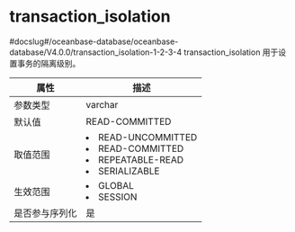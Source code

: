 transaction_isolation 
==========================================
#docslug#/oceanbase-database/oceanbase-database/V4.0.0/transaction_isolation-1-2-3-4
transaction_isolation 用于设置事务的隔离级别。


| **属性**  |                                                                                                               **描述**                                                                                                               |
|---------|------------------------------------------------------------------------------------------------------------------------------------------------------------------------------------------------------------------------------------|
| 参数类型    | varchar                                                                                                                                                                                                                            |
| 默认值     | READ-COMMITTED                                                                                                                                                                                                                     |
| 取值范围    | <li> READ-UNCOMMITTED   <li> READ-COMMITTED   <li> REPEATABLE-READ   <li> SERIALIZABLE    |
| 生效范围    | <li> GLOBAL   <li> SESSION                                                                                                                            |
| 是否参与序列化 | 是                                                                                                                                                                                                                                  |


